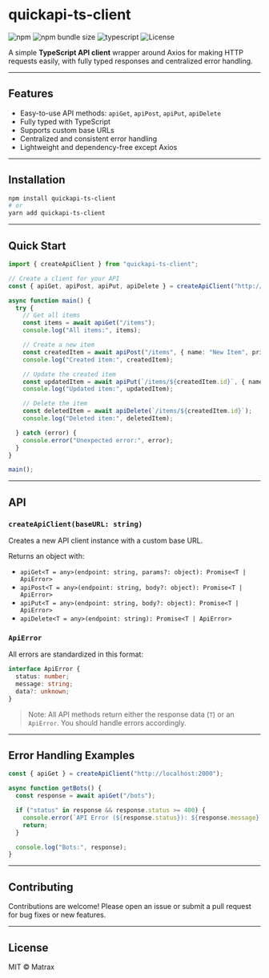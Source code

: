 # quickapi-ts-client

![npm](https://img.shields.io/npm/v/quickapi-ts-client?color=blue) ![npm bundle size](https://img.shields.io/bundlephobia/minzip/quickapi-ts-client) ![typescript](https://img.shields.io/badge/TypeScript-Yes-blue) ![License](https://img.shields.io/npm/l/quickapi-ts-client)

A simple **TypeScript API client** wrapper around Axios for making HTTP requests easily, with fully typed responses and centralized error handling.

---

## Features

* Easy-to-use API methods: `apiGet`, `apiPost`, `apiPut`, `apiDelete`
* Fully typed with TypeScript
* Supports custom base URLs
* Centralized and consistent error handling
* Lightweight and dependency-free except Axios

---

## Installation

```bash
npm install quickapi-ts-client
# or
yarn add quickapi-ts-client
```

---

## Quick Start

```ts
import { createApiClient } from "quickapi-ts-client";

// Create a client for your API
const { apiGet, apiPost, apiPut, apiDelete } = createApiClient("http://localhost:2000");

async function main() {
  try {
    // Get all items
    const items = await apiGet("/items");
    console.log("All items:", items);

    // Create a new item
    const createdItem = await apiPost("/items", { name: "New Item", price: 9.99 });
    console.log("Created item:", createdItem);

    // Update the created item
    const updatedItem = await apiPut(`/items/${createdItem.id}`, { name: "Updated Item", price: 12.99 });
    console.log("Updated item:", updatedItem);

    // Delete the item
    const deletedItem = await apiDelete(`/items/${createdItem.id}`);
    console.log("Deleted item:", deletedItem);

  } catch (error) {
    console.error("Unexpected error:", error);
  }
}

main();
```

---

## API

### `createApiClient(baseURL: string)`

Creates a new API client instance with a custom base URL.

Returns an object with:

* `apiGet<T = any>(endpoint: string, params?: object): Promise<T | ApiError>`
* `apiPost<T = any>(endpoint: string, body?: object): Promise<T | ApiError>`
* `apiPut<T = any>(endpoint: string, body?: object): Promise<T | ApiError>`
* `apiDelete<T = any>(endpoint: string): Promise<T | ApiError>`

### `ApiError`

All errors are standardized in this format:

```ts
interface ApiError {
  status: number;
  message: string;
  data?: unknown;
}
```

> Note: All API methods return either the response data (`T`) or an `ApiError`. You should handle errors accordingly.

---

## Error Handling Examples

```ts
const { apiGet } = createApiClient("http://localhost:2000");

async function getBots() {
  const response = await apiGet("/bots");

  if ("status" in response && response.status >= 400) {
    console.error(`API Error (${response.status}): ${response.message}`);
    return;
  }

  console.log("Bots:", response);
}
```

---

## Contributing

Contributions are welcome! Please open an issue or submit a pull request for bug fixes or new features.

---

## License

MIT © Matrax